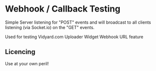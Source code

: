 <h1>Webhook / Callback Testing</h1>

<p>Simple Server listening for "POST" events and will broadcast to all clients listening (via Socket.io) on the "GET" events.</p>
<p>Used for testing Vidyard.com Uploader Widget Webhook URL feature</p>
<h2>Licencing</h2>
<p>Use at your own peril!</p>
